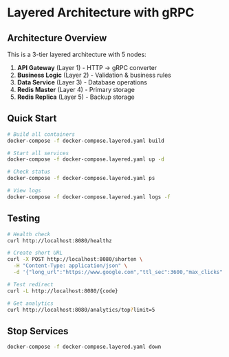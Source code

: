 # Layered Architecture with gRPC

## Architecture Overview

This is a 3-tier layered architecture with 5 nodes:

1. **API Gateway** (Layer 1) - HTTP → gRPC converter
2. **Business Logic** (Layer 2) - Validation & business rules
3. **Data Service** (Layer 3) - Database operations
4. **Redis Master** (Layer 4) - Primary storage
5. **Redis Replica** (Layer 5) - Backup storage

## Quick Start

```bash
# Build all containers
docker-compose -f docker-compose.layered.yaml build

# Start all services
docker-compose -f docker-compose.layered.yaml up -d

# Check status
docker-compose -f docker-compose.layered.yaml ps

# View logs
docker-compose -f docker-compose.layered.yaml logs -f
```

## Testing

```bash
# Health check
curl http://localhost:8080/healthz

# Create short URL
curl -X POST http://localhost:8080/shorten \
  -H "Content-Type: application/json" \
  -d '{"long_url":"https://www.google.com","ttl_sec":3600,"max_clicks":10}'

# Test redirect
curl -L http://localhost:8080/{code}

# Get analytics
curl http://localhost:8080/analytics/top?limit=5
```

## Stop Services

```bash
docker-compose -f docker-compose.layered.yaml down
```
